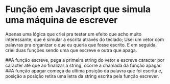# Função em Javascript que simula uma máquina de escrever

Apenas uma lógica que criei pra testar um efeito que acho muito interessante, que é simular a escrita através do teclado;
Usei um vetor com palavras pra organizar o que eu queria que fosse escrito. E em seguida, criei duas funções sendo uma que escreve e outra que apaga.

##A função escreve, pega a primeira string do vetor e escreve caracter por caracter até que ao finalizar a string, ocorre a chamada da função apagar.
##A função apagar começa da ultima posição da palavra que foi escrita e, posição a posição retira uma letra da string escrita pela função escrever.

